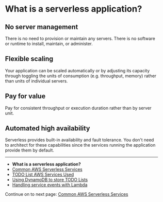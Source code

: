 # What is a serverless application?

## No server management

There is no need to provision or maintain any servers. There is no software or runtime to install, maintain, or administer. 

## Flexible scaling

Your application can be scaled automatically or by adjusting its capacity through toggling the units of consumption (e.g. throughput, memory) rather than units of individual servers.

## Pay for value

Pay for consistent throughput or execution duration rather than by server unit.

## Automated high availability

Serverless provides built-in availability and fault tolerance. You don't need to architect for these capabilities since the services running the application provide them by default.

<!-- Generated Navigation -->
---

* **What is a serverless application?**
* [Common AWS Serverless Services](./CommonServerlessServices.md)
* [TODO List AWS Services Used](./TODOListServices.md)
* [Using DynamoDB to store TODO Lists](../DynamoDBModule/WhatIsDynamoDB.md)
* [Handling service events with Lambda](../StreamProcessing/ServiceEvents.md)

Continue on to next page: [Common AWS Serverless Services](./CommonServerlessServices.md)

